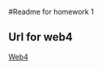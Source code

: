 #Readme for homework 1

## Url for web4

[Web4](https://in-info-web4.informatics.iupui.edu/~smccalle/Homework1/)
